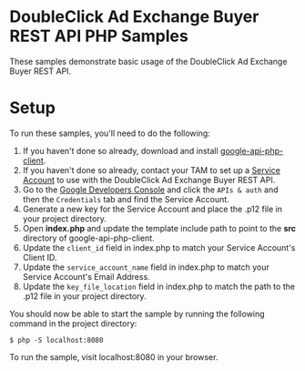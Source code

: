 DoubleClick Ad Exchange Buyer REST API PHP Samples
=======================================================
These samples demonstrate basic usage of the DoubleClick Ad Exchange Buyer REST
API.

Setup
=======================================================
To run these samples, you'll need to do the following:

1. If you haven't done so already, download and install
  [google-api-php-client](https://github.com/google/google-api-php-client).
2. If you haven't done so already, contact your TAM to set up a
  [Service Account](https://developers.google.com/accounts/docs/OAuth2ServiceAccount)
  to use with the DoubleClick Ad Exchange Buyer REST API.
3. Go to the [Google Developers Console](https://console.developers.google.com/)
  and click the `APIs & auth` and then the `Credentials` tab and find the
  Service Account.
4. Generate a new key for the Service Account and place the .p12 file in your
  project directory.
5. Open **index.php** and update the template include path to point to the
  **src** directory of google-api-php-client.
6. Update the `client_id` field in index.php to match your Service Account's
  Client ID.
7. Update the `service_account_name` field in index.php to match your Service
  Account's Email Address.
8. Update the `key_file_location` field in index.php to match the path to the
  .p12 file in your project directory.

You should now be able to start the sample by running the following command in
the project directory:

```
$ php -S localhost:8080
```

To run the sample, visit localhost:8080 in your browser.


